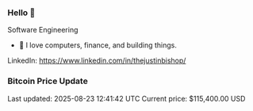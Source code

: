 ### Hello 🤙  

Software Engineering

- 🔭 I love computers, finance, and building things.
  
LinkedIn: https://www.linkedin.com/in/thejustinbishop/  














































































































































































































































































































































































































































































































































































































































































































































































































































































































































































































### Bitcoin Price Update
Last updated: 2025-08-23 12:41:42 UTC
Current price: $115,400.00 USD
